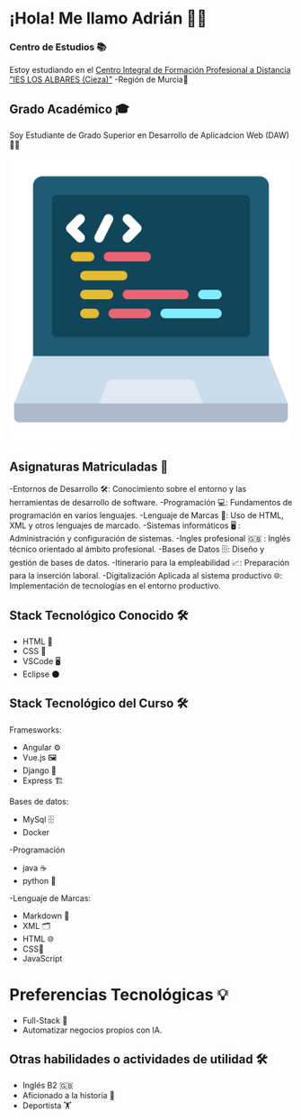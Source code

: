 # ¡Hola! Me llamo Adrián 👨‍💻

### Centro de Estudios 📚
Estoy estudiando en el [Centro Integral de Formación Profesional a Distancia "IES LOS ALBARES (Cieza)"](https://www.ieslosalbares.es/laconservera/)  -Región de Murcia🏫



## Grado Académico 🎓 
Soy Estudiante de Grado Superior en Desarrollo de Aplicadcion Web (DAW) 👨‍🎓

![](https://github.com/adrianlopez-ai/adrianlopez-ai/blob/main/programacion.png)


## Asignaturas Matriculadas 📖
 
-Entornos de Desarrollo 🛠️: Conocimiento sobre el entorno y las herramientas de desarrollo de software.
-Programación 💻: Fundamentos de programación en varios lenguajes.
-Lenguaje de Marcas 📝: Uso de HTML, XML y otros lenguajes de marcado.
-Sistemas informáticos 🖥️ : Administración y configuración de sistemas. 
-Ingles profesional 🇬🇧 : Inglés técnico orientado al ámbito profesional.
-Bases de Datos 🗄️: Diseño y gestión de bases de datos.
-Itinerario para la empleabilidad 📈: Preparación para la inserción laboral.
-Digitalización Aplicada al sistema productivo 🌐: Implementación de tecnologías en el entorno productivo.



## Stack Tecnológico Conocido 🛠️

- HTML 📝
- CSS  🎨
- VSCode 🖥️
- Eclipse 🌑

## Stack Tecnológico del Curso  🛠️

Framesworks: 
- Angular ⚙️
- Vue.js 🖼️
- Django  🐍
- Express 🏗️

Bases de datos: 
- MySql 🗄️
- Docker 


-Programación 
- java  ☕
- python  🐍

-Lenguaje de Marcas:
- Markdown 📝
- XML  🗂️
- HTML 🌐
- CSS🎨
- JavaScript



# Preferencias Tecnológicas 💡

- Full-Stack 🚀
- Automatizar negocios propios con IA.
  


## Otras habilidades o actividades de utilidad  🛠️

- Inglés B2  🇬🇧
- Aficionado a la historia 📜
- Deportista 🏋️




